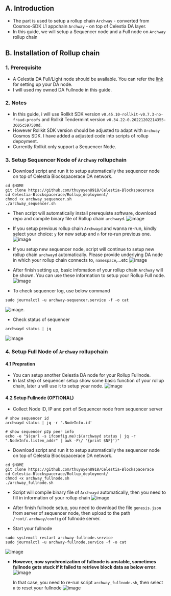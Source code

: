 ## A. Introduction
- The part is used to setup a rollup chain `Archway` - converted from Cosmos-SDK L1 appchain `Archway` - on top of Celestia DA layer.
- In this guide, we will setup a Sequencer node and a Full node on `Archway` rollup chain

## B. Installation of Rollup chain
### 1. Prerequisite
- A Celestia DA Full/Light node should be available. You can refer the [link](https://docs.celestia.org/nodes/celestia-node) for setting up your DA node. 
- I will used my owned DA Fullnode in this guide.

### 2. Notes
- In this guide, i will use Rollkit SDK version `v0.45.10-rollkit-v0.7.3-no-fraud-proofs` and Rollkit Tendermint version `v0.34.22-0.20221202214355-3605c597500d`.
- However Rollkit SDK version should be adjusted to adapt with `Archway` Cosmos SDK. I have added a adjusted code into scripts of rollup depoyment.
- Currently Rollkit only support a Sequencer Node.

### 3. Setup Sequencer Node of `Archway` rollupchain
- Download script and run it to setup automatically the sequencer node on top of Celestia Blockspacerace DA network.
```
cd $HOME
git clone https://github.com/thuyuyen8918/Celestia-Blockspacerace
cd Celestia-Blockspacerace/Rollup_deployment/
chmod +x archway_sequencer.sh
./archway_sequencer.sh
```
- Then script will automatically install prerequiste software, download repo and compile binary file of Rollup chain `archwayd`.
  ![image](https://github.com/thuyuyen8918/Celestia-Blockspacerace/assets/109055532/0a3646fa-5d2c-4a65-8e2d-1e9c0fd920d7)

- If you setup previous rollup chain `Archwayd` and wanna re-run, kindly select your choice: `y` for new setup and `n` for re-run previous one.
  ![image](https://github.com/thuyuyen8918/Celestia-Blockspacerace/assets/109055532/9c119bb1-caaa-417d-98d8-22ca79f8108b)

- If you setup new sequencer node, script will continue to setup new rollup chain `archwayd` automatically. Please provide underlying DA node in which your rollup chain connects to, `namespace`,...etc
  ![image](https://github.com/thuyuyen8918/Celestia-Blockspacerace/assets/109055532/3c7f0339-44ab-405a-a9c5-a032f96d1452)

- After finish setting up, basic infomation of your rollup chain `Archway` will be shown. You can use these information to setup your Rollup Full node.
  ![image](https://github.com/thuyuyen8918/Celestia-Blockspacerace/assets/109055532/9427015f-81f0-46f2-b221-985a67b90f4c)

- To check sequencer log, use below command
```
sudo journalctl -u archway-sequencer.service -f -o cat
```
  ![image](https://github.com/thuyuyen8918/Celestia-Blockspacerace/assets/109055532/3c7e9e08-2b98-4e22-bcdd-188f00ad081d).

- Check status of sequencer
```
archwayd status | jq
```
  ![image](https://github.com/thuyuyen8918/Celestia-Blockspacerace/assets/109055532/a7b07ed9-ad31-496e-98de-29778f86470d)


### 4. Setup Full Node of `Archway` rollupchain
#### 4.1 Prepration
- You can setup another Celestia DA node for your Rollup Fullnode.
- In last step of sequencer setup show some basic function of your rollup chain, later u will use it to setup your node.
  ![image](https://github.com/thuyuyen8918/Celestia-Blockspacerace/assets/109055532/9427015f-81f0-46f2-b221-985a67b90f4c)

#### 4.2 Setup Fullnode (OPTIONAL)
- Collect Node ID, IP and port of Sequencer node from sequencer server
```
# show sequencer id
archwayd status | jq -r '.NodeInfo.id'

# show sequencer p2p peer info
echo -e "$(curl -s ifconfig.me):$(archwayd status | jq -r ".NodeInfo.listen_addr" | awk -F\/ '{print $NF}')"
```
- Download script and run it to setup automatically the sequencer node on top of Celestia Blockspacerace DA network.
```
cd $HOME
git clone https://github.com/thuyuyen8918/Celestia-Blockspacerace
cd Celestia-Blockspacerace/Rollup_deployment/
chmod +x archway_fullnode.sh
./archway_fullnode.sh
```

- Script will compile binary file of `Archwayd` automatically, then you need to fill in information of your rollup chain
  ![image](https://github.com/thuyuyen8918/Celestia-Blockspacerace/assets/109055532/dd7a3977-b102-450c-995e-bafcaa13f99e)

- After finish fullnode setup, you need to download the file `genesis.json` from server of sequencer node, then upload to the path `/root/.archway/config` of fullnode server.

- Start your fullnode 
```
sudo systemctl restart archway-fullnode.service
sudo journalctl -u archway-fullnode.service -f -o cat
```
  ![image](https://github.com/thuyuyen8918/Celestia-Blockspacerace/assets/109055532/2cb36278-1c98-4b3e-8982-3e2035ae0527)

- **However, now synchronization of fullnode is unstable, sometimes fullnode gets stuck if it failed to retrieve block data as below error**.
  ![image](https://github.com/thuyuyen8918/Celestia-Blockspacerace/assets/109055532/50cf7474-f411-45a5-8ed0-24be75e1e46c)
  
  In that case, you need to re-run script `archway_fullnode.sh`, then select `n` to reset your fullnode
  ![image](https://github.com/thuyuyen8918/Celestia-Blockspacerace/assets/109055532/7b5e08a3-5650-454d-89f0-5f2d1d1f43fd)



